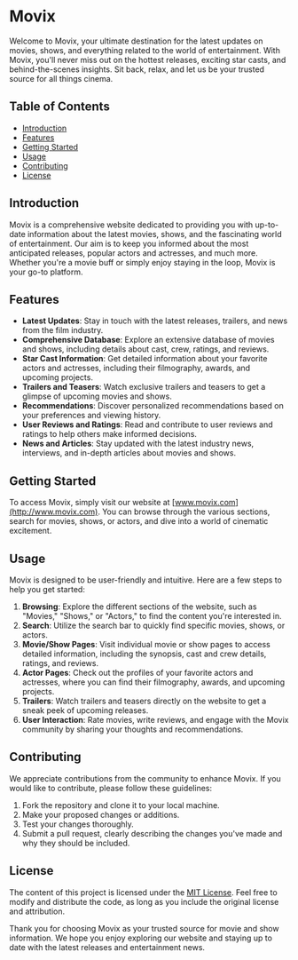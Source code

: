 # Movix

Welcome to Movix, your ultimate destination for the latest updates on movies, shows, and everything related to the world of entertainment. With Movix, you'll never miss out on the hottest releases, exciting star casts, and behind-the-scenes insights. Sit back, relax, and let us be your trusted source for all things cinema.

## Table of Contents
- [Introduction](#introduction)
- [Features](#features)
- [Getting Started](#getting-started)
- [Usage](#usage)
- [Contributing](#contributing)
- [License](#license)

## Introduction
Movix is a comprehensive website dedicated to providing you with up-to-date information about the latest movies, shows, and the fascinating world of entertainment. Our aim is to keep you informed about the most anticipated releases, popular actors and actresses, and much more. Whether you're a movie buff or simply enjoy staying in the loop, Movix is your go-to platform.

## Features
- **Latest Updates**: Stay in touch with the latest releases, trailers, and news from the film industry.
- **Comprehensive Database**: Explore an extensive database of movies and shows, including details about cast, crew, ratings, and reviews.
- **Star Cast Information**: Get detailed information about your favorite actors and actresses, including their filmography, awards, and upcoming projects.
- **Trailers and Teasers**: Watch exclusive trailers and teasers to get a glimpse of upcoming movies and shows.
- **Recommendations**: Discover personalized recommendations based on your preferences and viewing history.
- **User Reviews and Ratings**: Read and contribute to user reviews and ratings to help others make informed decisions.
- **News and Articles**: Stay updated with the latest industry news, interviews, and in-depth articles about movies and shows.

## Getting Started
To access Movix, simply visit our website at [www.movix.com](http://www.movix.com). You can browse through the various sections, search for movies, shows, or actors, and dive into a world of cinematic excitement.

## Usage
Movix is designed to be user-friendly and intuitive. Here are a few steps to help you get started:

1. **Browsing**: Explore the different sections of the website, such as "Movies," "Shows," or "Actors," to find the content you're interested in.
2. **Search**: Utilize the search bar to quickly find specific movies, shows, or actors.
3. **Movie/Show Pages**: Visit individual movie or show pages to access detailed information, including the synopsis, cast and crew details, ratings, and reviews.
4. **Actor Pages**: Check out the profiles of your favorite actors and actresses, where you can find their filmography, awards, and upcoming projects.
5. **Trailers**: Watch trailers and teasers directly on the website to get a sneak peek of upcoming releases.
6. **User Interaction**: Rate movies, write reviews, and engage with the Movix community by sharing your thoughts and recommendations.

## Contributing
We appreciate contributions from the community to enhance Movix. If you would like to contribute, please follow these guidelines:

1. Fork the repository and clone it to your local machine.
2. Make your proposed changes or additions.
3. Test your changes thoroughly.
4. Submit a pull request, clearly describing the changes you've made and why they should be included.

## License
The content of this project is licensed under the [MIT License](LICENSE). Feel free to modify and distribute the code, as long as you include the original license and attribution.

Thank you for choosing Movix as your trusted source for movie and show information. We hope you enjoy exploring our website and staying up to date with the latest releases and entertainment news.
